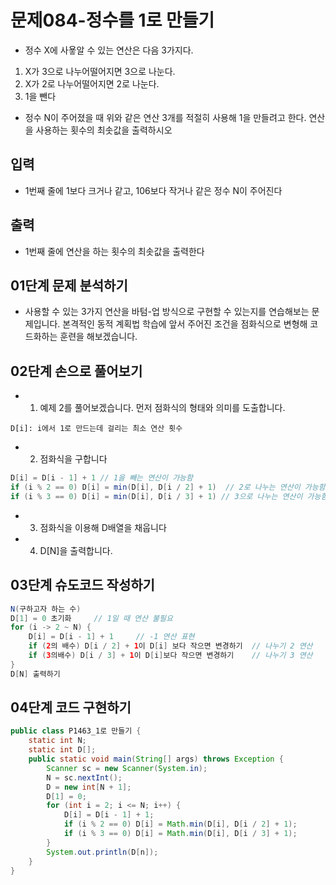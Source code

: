 # 문제084-정수를 1로 만들기

- 정수 X에 사욯알 수 있는 연산은 다음 3가지다.

1. X가 3으로 나누어떨어지면 3으로 나눈다.
2. X가 2로 나누어떨어지면 2로 나눈다.
3. 1을 뺀다

- 정수 N이 주어졌을 때 위와 같은 연산 3개를 적절히 사용해 1을 만들려고 한다. 연산을 사용하는 횟수의 최솟값을 출력하시오

## 입력

- 1번째 줄에 1보다 크거나 같고, 106보다 작거나 같은 정수 N이 주어진다

## 출력

- 1번째 줄에 연산을 하는 횟수의 최솟값을 출력한다

## 01단계 문제 분석하기

- 사용할 수 있는 3가지 연산을 바텀-업 방식으로 구현할 수 있는지를 연습해보는 문제입니다. 본격적인 동적 계획법 학습에 앞서 주어진 조건을 점화식으로 변형해 코드화하는 훈련을 해보겠습니다.

## 02단계 손으로 풀어보기

- 1. 예제 2를 풀어보겠습니다. 먼저 점화식의 형태와 의미를 도출합니다.

`D[i]: i에서 1로 만드는데 걸리는 최소 연산 횟수`

- 2. 점화식을 구합니다

```java
D[i] = D[i - 1] + 1 // 1을 빼는 연산이 가능함
if (i % 2 == 0) D[i] = min(D[i], D[i / 2] + 1)  // 2로 나누는 연산이 가능함
if (i % 3 == 0) D[i] = min(D[i], D[i / 3] + 1) // 3으로 나누는 연산이 가능함
```

- 3. 점화식을 이용해 D배열을 채웁니다
- 4. D[N]을 출력합니다.

## 03단계 슈도코드 작성하기

```java
N(구하고자 하는 수)
D[1] = 0 초기화     // 1일 때 연산 불필요
for (i -> 2 ~ N) {
    D[i] = D[i - 1] + 1     // -1 연산 표현
    if (2의 배수) D[i / 2] + 1이 D[i] 보다 작으면 변경하기  // 나누기 2 연산
    if (3의배수) D[i / 3] + 1이 D[i]보다 작으면 변경하기    // 나누기 3 연산
}
D[N] 출력하기
```

## 04단계 코드 구현하기

```java
public class P1463_1로 만들기 {
    static int N;
    static int D[];
    public static void main(String[] args) throws Exception {
        Scanner sc = new Scanner(System.in);
        N = sc.nextInt();
        D = new int[N + 1];
        D[1] = 0;
        for (int i = 2; i <= N; i++) {
            D[i] = D[i - 1] + 1;
            if (i % 2 == 0) D[i] = Math.min(D[i], D[i / 2] + 1);
            if (i % 3 == 0) D[i] = Math.min(D[i], D[i / 3] + 1);
        }
        System.out.println(D[n]);
    }
}
```

